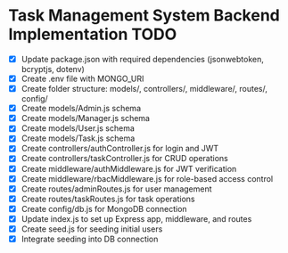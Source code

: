 # Task Management System Backend Implementation TODO

- [x] Update package.json with required dependencies (jsonwebtoken, bcryptjs, dotenv)
- [x] Create .env file with MONGO_URI
- [x] Create folder structure: models/, controllers/, middleware/, routes/, config/
- [x] Create models/Admin.js schema
- [x] Create models/Manager.js schema
- [x] Create models/User.js schema
- [x] Create models/Task.js schema
- [x] Create controllers/authController.js for login and JWT
- [x] Create controllers/taskController.js for CRUD operations
- [x] Create middleware/authMiddleware.js for JWT verification
- [x] Create middleware/rbacMiddleware.js for role-based access control
- [x] Create routes/adminRoutes.js for user management
- [x] Create routes/taskRoutes.js for task operations
- [x] Create config/db.js for MongoDB connection
- [x] Update index.js to set up Express app, middleware, and routes
- [x] Create seed.js for seeding initial users
- [x] Integrate seeding into DB connection
